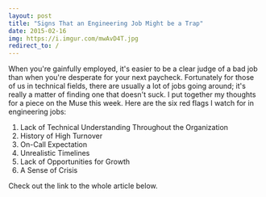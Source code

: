 ```yaml
---
layout: post
title: "Signs That an Engineering Job Might be a Trap"
date: 2015-02-16
img: https://i.imgur.com/mwAvD4T.jpg
redirect_to: /
---
```

When you're gainfully employed, it's easier to be a clear judge of a bad job than when you're desperate for your next paycheck. Fortunately for those of us in technical fields, there are usually a lot of jobs going around; it's really a matter of finding one that doesn't suck. I put together my thoughts for a piece on the Muse this week. Here are the six red flags I watch for in engineering jobs:

1.  Lack of Technical Understanding Throughout the Organization
2.  History of High Turnover
3.  On-Call Expectation
4.  Unrealistic Timelines
5.  Lack of Opportunities for Growth
6.  A Sense of Crisis

Check out the link to the whole article below.

